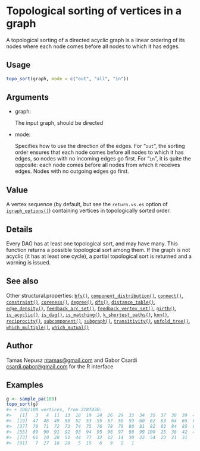 # Topological sorting of vertices in a graph

A topological sorting of a directed acyclic graph is a linear ordering
of its nodes where each node comes before all nodes to which it has
edges.

## Usage

``` r
topo_sort(graph, mode = c("out", "all", "in"))
```

## Arguments

- graph:

  The input graph, should be directed

- mode:

  Specifies how to use the direction of the edges. For “`out`”, the
  sorting order ensures that each node comes before all nodes to which
  it has edges, so nodes with no incoming edges go first. For “`in`”, it
  is quite the opposite: each node comes before all nodes from which it
  receives edges. Nodes with no outgoing edges go first.

## Value

A vertex sequence (by default, but see the `return.vs.es` option of
[`igraph_options()`](https://r.igraph.org/reference/igraph_options.md))
containing vertices in topologically sorted order.

## Details

Every DAG has at least one topological sort, and may have many. This
function returns a possible topological sort among them. If the graph is
not acyclic (it has at least one cycle), a partial topological sort is
returned and a warning is issued.

## See also

Other structural.properties:
[`bfs()`](https://r.igraph.org/reference/bfs.md),
[`component_distribution()`](https://r.igraph.org/reference/components.md),
[`connect()`](https://r.igraph.org/reference/ego.md),
[`constraint()`](https://r.igraph.org/reference/constraint.md),
[`coreness()`](https://r.igraph.org/reference/coreness.md),
[`degree()`](https://r.igraph.org/reference/degree.md),
[`dfs()`](https://r.igraph.org/reference/dfs.md),
[`distance_table()`](https://r.igraph.org/reference/distances.md),
[`edge_density()`](https://r.igraph.org/reference/edge_density.md),
[`feedback_arc_set()`](https://r.igraph.org/reference/feedback_arc_set.md),
[`feedback_vertex_set()`](https://r.igraph.org/reference/feedback_vertex_set.md),
[`girth()`](https://r.igraph.org/reference/girth.md),
[`is_acyclic()`](https://r.igraph.org/reference/is_acyclic.md),
[`is_dag()`](https://r.igraph.org/reference/is_dag.md),
[`is_matching()`](https://r.igraph.org/reference/matching.md),
[`k_shortest_paths()`](https://r.igraph.org/reference/k_shortest_paths.md),
[`knn()`](https://r.igraph.org/reference/knn.md),
[`reciprocity()`](https://r.igraph.org/reference/reciprocity.md),
[`subcomponent()`](https://r.igraph.org/reference/subcomponent.md),
[`subgraph()`](https://r.igraph.org/reference/subgraph.md),
[`transitivity()`](https://r.igraph.org/reference/transitivity.md),
[`unfold_tree()`](https://r.igraph.org/reference/unfold_tree.md),
[`which_multiple()`](https://r.igraph.org/reference/which_multiple.md),
[`which_mutual()`](https://r.igraph.org/reference/which_mutual.md)

## Author

Tamas Nepusz <ntamas@gmail.com> and Gabor Csardi
<csardi.gabor@gmail.com> for the R interface

## Examples

``` r
g <- sample_pa(100)
topo_sort(g)
#> + 100/100 vertices, from 218f430:
#>   [1]   3   4  11  13  18  19  24  26  29  33  34  35  37  38  39  40  41  45
#>  [19]  47  48  49  50  52  53  55  57  58  59  60  62  63  64  65  66  68  69
#>  [37]  70  71  72  73  74  75  76  78  79  80  81  82  83  84  85  86  87  88
#>  [55]  89  90  91  92  93  94  95  96  97  98  99 100  25  36  42  46  56  43
#>  [73]  61  10  28  51  44  77  32  12  14  30  22  54  23  21  31   8  67  17
#>  [91]   7  27  16  20   5  15   6   9   2   1
```
